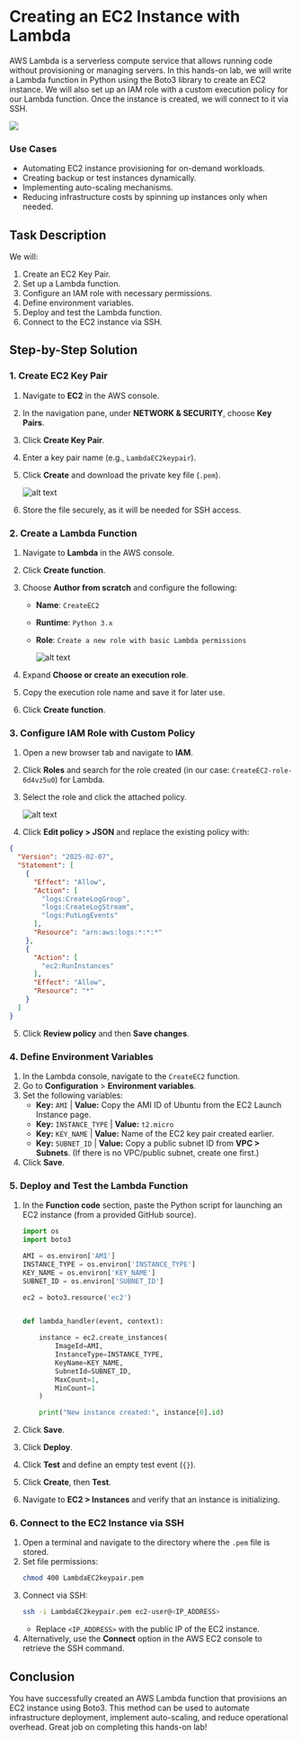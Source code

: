 # Creating an EC2 Instance with Lambda 


AWS Lambda is a serverless compute service that allows running code without provisioning or managing servers. In this hands-on lab, we will write a Lambda function in Python using the Boto3 library to create an EC2 instance. We will also set up an IAM role with a custom execution policy for our Lambda function. Once the instance is created, we will connect to it via SSH.

![](https://github.com/poridhiEng/poridhi-labs/raw/main/Poridhi%20Labs/AWS%20Lambda%20Labs/Lab%2003/images/1.svg)


### **Use Cases**
- Automating EC2 instance provisioning for on-demand workloads.
- Creating backup or test instances dynamically.
- Implementing auto-scaling mechanisms.
- Reducing infrastructure costs by spinning up instances only when needed.

## **Task Description**
We will:
1. Create an EC2 Key Pair.
2. Set up a Lambda function.
3. Configure an IAM role with necessary permissions.
4. Define environment variables.
5. Deploy and test the Lambda function.
6. Connect to the EC2 instance via SSH.



## **Step-by-Step Solution**

### **1. Create EC2 Key Pair**
1. Navigate to **EC2** in the AWS console.
2. In the navigation pane, under **NETWORK & SECURITY**, choose **Key Pairs**.
3. Click **Create Key Pair**.
4. Enter a key pair name (e.g., `LambdaEC2keypair`).
5. Click **Create** and download the private key file (`.pem`).
    
    ![alt text](https://github.com/poridhiEng/poridhi-labs/raw/main/Poridhi%20Labs/AWS%20Lambda%20Labs/Lab%2003/images/image.png)

6. Store the file securely, as it will be needed for SSH access.

### **2. Create a Lambda Function**
1. Navigate to **Lambda** in the AWS console.
2. Click **Create function**.
3. Choose **Author from scratch** and configure the following:
   - **Name**: `CreateEC2`
   - **Runtime**: `Python 3.x`
   - **Role**: `Create a new role with basic Lambda permissions`

        ![alt text](https://github.com/poridhiEng/poridhi-labs/raw/main/Poridhi%20Labs/AWS%20Lambda%20Labs/Lab%2003/images/image-1.png)

4. Expand **Choose or create an execution role**.
5. Copy the execution role name and save it for later use.
6. Click **Create function**.
    

### **3. Configure IAM Role with Custom Policy**
1. Open a new browser tab and navigate to **IAM**.
2. Click **Roles** and search for the role created (in our case: `CreateEC2-role-6d4vz5u0`) for Lambda.
3. Select the role and click the attached policy.

    ![alt text](https://github.com/poridhiEng/poridhi-labs/raw/main/Poridhi%20Labs/AWS%20Lambda%20Labs/Lab%2003/images/image-2.png)

4. Click **Edit policy > JSON** and replace the existing policy with:

```json
{
  "Version": "2025-02-07",
  "Statement": [
    {
      "Effect": "Allow",
      "Action": [
        "logs:CreateLogGroup",
        "logs:CreateLogStream",
        "logs:PutLogEvents"
      ],
      "Resource": "arn:aws:logs:*:*:*"
    },
    {
      "Action": [
        "ec2:RunInstances"
      ],
      "Effect": "Allow",
      "Resource": "*"
    }
  ]
}
```
5. Click **Review policy** and then **Save changes**.

### **4. Define Environment Variables**
1. In the Lambda console, navigate to the `CreateEC2` function.
2. Go to **Configuration** > **Environment variables**.
3. Set the following variables:
   - **Key:** `AMI` | **Value:** Copy the AMI ID of Ubuntu from the EC2 Launch Instance page.
   - **Key:** `INSTANCE_TYPE` | **Value:** `t2.micro`
   - **Key:** `KEY_NAME` | **Value:** Name of the EC2 key pair created earlier.
   - **Key:** `SUBNET_ID` | **Value:** Copy a public subnet ID from **VPC > Subnets**. (If there is no VPC/public subnet, create one first.)
4. Click **Save**.

### **5. Deploy and Test the Lambda Function**
1. In the **Function code** section, paste the Python script for launching an EC2 instance (from a provided GitHub source).

    ```python
    import os
    import boto3

    AMI = os.environ['AMI']
    INSTANCE_TYPE = os.environ['INSTANCE_TYPE']
    KEY_NAME = os.environ['KEY_NAME']
    SUBNET_ID = os.environ['SUBNET_ID']

    ec2 = boto3.resource('ec2')


    def lambda_handler(event, context):

        instance = ec2.create_instances(
            ImageId=AMI,
            InstanceType=INSTANCE_TYPE,
            KeyName=KEY_NAME,
            SubnetId=SUBNET_ID,
            MaxCount=1,
            MinCount=1
        )

        print("New instance created:", instance[0].id)
    ```

2. Click **Save**.
3. Click **Deploy**.
4. Click **Test** and define an empty test event (`{}`).
5. Click **Create**, then **Test**.
6. Navigate to **EC2 > Instances** and verify that an instance is initializing.

### **6. Connect to the EC2 Instance via SSH**
1. Open a terminal and navigate to the directory where the `.pem` file is stored.
2. Set file permissions:
   ```bash
   chmod 400 LambdaEC2keypair.pem
   ```
3. Connect via SSH:
   ```bash
   ssh -i LambdaEC2keypair.pem ec2-user@<IP_ADDRESS>
   ```
   - Replace `<IP_ADDRESS>` with the public IP of the EC2 instance.
4. Alternatively, use the **Connect** option in the AWS EC2 console to retrieve the SSH command.

## **Conclusion**
You have successfully created an AWS Lambda function that provisions an EC2 instance using Boto3. This method can be used to automate infrastructure deployment, implement auto-scaling, and reduce operational overhead. Great job on completing this hands-on lab!

